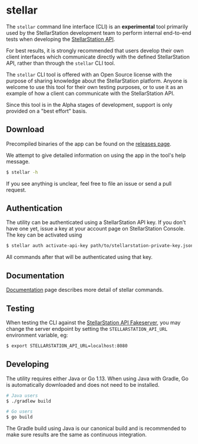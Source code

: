 # stellar

The `stellar` command line interface (CLI) is an __experimental__ tool primarily used by the StellarStation development team
to perform internal end-to-end tests when developing the [StellarStation API](https://github.com/infostellarinc/stellarstation-api).

For best results, it is strongly recommended that users develop their own client interfaces which communicate directly
with the defined StellarStation API, rather than through the `stellar` CLI tool.

The `stellar` CLI tool is offered with an Open Source license with the purpose of sharing knowledge about the StellarStation platform.
Anyone is welcome to use this tool for their own testing purposes, or to use it as an example of how a client can communicate
with the StellarStation API.

Since this tool is in the Alpha stages of development, support is only provided on a "best effort" basis.

## Download

Precompiled binaries of the app can be found on the [releases page](https://github.com/infostellarinc/stellarcli/releases).

We attempt to give detailed information on using the app in the tool's help message.

```bash
$ stellar -h
```

If you see anything is unclear, feel free to file an issue or send a pull request.

## Authentication

The utility can be authenticated using a StellarStation API key. If you don't have one yet,
issue a key at your account page on StellarStation Console. The key can be activated using

```bash
$ stellar auth activate-api-key path/to/stellarstation-private-key.json
```

All commands after that will be authenticated using that key.

## Documentation

[Documentation](/docs/stellar.md) page describes more detail of stellar commands.

## Testing

When testing the CLI against the [StellarStation API Fakeserver](https://github.com/infostellarinc/stellarstation-api/tree/master/examples/fakeserver),
you may change the server endpoint by setting the `STELLARSTATION_API_URL` environment variable, eg:

```bash
$ export STELLARSTATION_API_URL=localhost:8080
```

## Developing

The utility requires either Java or Go 1.13. When using Java with Gradle, Go is automatically
downloaded and does not need to be installed.

```bash
# Java users
$ ./gradlew build

# Go users
$ go build
```

The Gradle build using Java is our canonical build and is recommended to make sure results are
the same as continuous integration.

